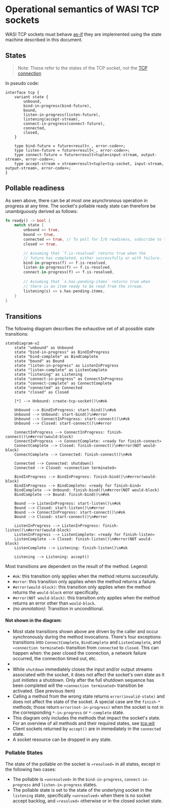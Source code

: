 # Operational semantics of WASI TCP sockets

WASI TCP sockets must behave [as-if](https://en.wikipedia.org/wiki/As-if_rule) they are implemented using the state machine described in this document.

## States
> Note: These refer to the states of the TCP socket, not the [TCP connection](https://datatracker.ietf.org/doc/html/rfc9293#name-state-machine-overview)

In pseudo code:

```wit
interface tcp {
    variant state {
        unbound,
        bind-in-progress(bind-future),
        bound,
        listen-in-progress(listen-future),
        listening(accept-stream),
        connect-in-progress(connect-future),
        connected,
        closed,
    }

    type bind-future = future<result<_, error-code>>;
    type listen-future = future<result<_, error-code>>;
    type connect-future = future<result<tuple<input-stream, output-stream>, error-code>>;
    type accept-stream = stream<result<tuple<tcp-socket, input-stream, output-stream>, error-code>>;
}
```

## Pollable readiness
As seen above, there can be at most one asynchronous operation in progress at any time. The socket's pollable ready state can therefore be unambiguously derived as follows:

```rs
fn ready() -> bool {
    match state {
        unbound => true,
        bound => true,
        connected => true, // To poll for I/O readiness, subscribe to the input and output streams.
        closed => true,

        // Assuming that `f.is-resolved` returns true when the
        // future has completed, either successfully or with failure.
        bind-in-progress(f) => f.is-resolved,
        listen-in-progress(f) => f.is-resolved,
        connect-in-progress(f) => f.is-resolved,
        
        // Assuming that `s.has-pending-items` returns true when
        // there is an item ready to be read from the stream.
        listening(s) => s.has-pending-items,
    }
}
```

## Transitions
The following diagram describes the exhaustive set of all possible state transitions:

```mermaid
stateDiagram-v2
    state "unbound" as Unbound
    state "bind-in-progress" as BindInProgress
    state "bind-complete" as BindComplete
    state "bound" as Bound
    state "listen-in-progress" as ListenInProgress
    state "listen-complete" as ListenComplete
    state "listening" as Listening
    state "connect-in-progress" as ConnectInProgress
    state "connect-complete" as ConnectComplete
    state "connected" as Connected
    state "closed" as Closed

    [*] --> Unbound: create-tcp-socket()\n#ok

    Unbound --> BindInProgress: start-bind()\n#ok
    Unbound --> Unbound: start-bind()\n#error
    Unbound --> ConnectInProgress: start-connect()\n#ok
    Unbound --> Closed: start-connect()\n#error

    ConnectInProgress --> ConnectInProgress: finish-connect()\n#error(would-block)
    ConnectInProgress --> ConnectComplete: «ready for finish-connect»
    ConnectComplete --> Closed: finish-connect()\n#error(NOT would-block)
    ConnectComplete --> Connected: finish-connect()\n#ok

    Connected --> Connected: shutdown()
    Connected --> Closed: «connection terminated»
    
    BindInProgress --> BindInProgress: finish-bind()\n#error(would-block)
    BindInProgress --> BindComplete: «ready for finish-bind»
    BindComplete --> Unbound: finish-bind()\n#error(NOT would-block)
    BindComplete --> Bound: finish-bind()\n#ok

    Bound --> ListenInProgress: start-listen()\n#ok
    Bound --> Closed: start-listen()\n#error
    Bound --> ConnectInProgress: start-connect()\n#ok
    Bound --> Closed: start-connect()\n#error

    ListenInProgress --> ListenInProgress: finish-listen()\n#error(would-block)
    ListenInProgress --> ListenComplete: «ready for finish-listen»
    ListenComplete --> Closed: finish-listen()\n#error(NOT would-block)
    ListenComplete --> Listening: finish-listen()\n#ok

    Listening --> Listening: accept()
```

Most transitions are dependent on the result of the method. Legend:
- `#ok`: this transition only applies when the method returns successfully.
- `#error`: this transition only applies when the method returns a failure.
- `#error(would-block)`: this transition only applies when the method returns the `would-block` error specifically.
- `#error(NOT would-block)`: this transition only applies when the method returns an error other than `would-block`.
- _(no annotation)_: Transition in unconditional.

#### Not shown in the diagram:
- Most state transitions shown above are driven by the caller and occur synchronously during the method invocations. There's four exceptions: transitions into `ConnectComplete`, `BindComplete` and `ListenComplete`, and `«connection terminated»` transition from `connected` to `closed`. This can happen when: the peer closed the connection, a network failure occurred, the connection timed out, etc.
- 
- While `shutdown` immediately closes the input and/or output streams associated with the socket, it does not affect the socket's own state as it just _initiates_ a shutdown. Only after the full shutdown sequence has been completed will the `«connection terminated»` transition be activated. (See previous item)
- Calling a method from the wrong state returns `error(invalid-state)` and does not affect the state of the socket. A special case are the `finish-*` methods; those return `error(not-in-progress)` when the socket is not in the corresponding `*-in-progress` or `*-complete` state.
- This diagram only includes the methods that impact the socket's state. For an overview of all methods and their required states, see [tcp.wit](./wit/tcp.wit)
- Client sockets returned by `accept()` are in immediately in the `connected` state.
- A socket resource can be dropped in any state.

### Pollable States

The state of the pollable on the socket is `«resolved»` in all states, except in the following two cases:

* The pollable is `«unresolved»` in the `bind-in-progress`, `connect-in-progress` and `listen-in-progress` states.
* The pollable state is set to the state of the underlying socket in the `listening` state, specifically `«unresolved»` when there is no socket accept backlog, and `«resolved»` otherwise or in the closed socket state.
